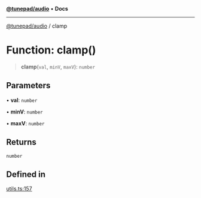 [**@tunepad/audio**](../README.md) • **Docs**

***

[@tunepad/audio](../globals.md) / clamp

# Function: clamp()

> **clamp**(`val`, `minV`, `maxV`): `number`

## Parameters

• **val**: `number`

• **minV**: `number`

• **maxV**: `number`

## Returns

`number`

## Defined in

[utils.ts:157](https://github.com/TIDAL-Lab/tunepad_audio/blob/1e1bd16c9c764bdf488b791f76cac7abae0e3b33/src/utils.ts#L157)
